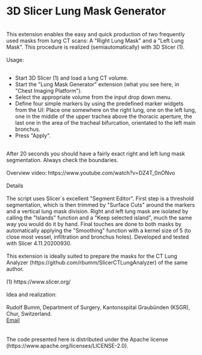 # 3D Slicer Lung Mask Generator
<br>
This extension enables the easy and quick production of two frequently used masks from lung CT scans: A "Right Lung Mask" and a "Left Lung Mask".
This procedure is realized (semiautomatically) with 3D Slicer (1). 
<br>
<br>
Usage: 
<br>
<br>
<ul>
<li>Start 3D Slicer (1) and load a lung CT volume.</li>
<li>Start the "Lung Mask Generator" extension (what you see here, in "Chest Imaging Platform").</li>
<li>Select the appropriate volume from the input drop down menu. </li>
<li>Define four simple markers by using the predefined marker widgets from the UI:
Place one somewhere on the right lung, one on the left lung, one in the middle of the upper trachea above the thoracic aperture, the last one in the area of the tracheal bifurcation, orientated to the left main bronchus. </li>
<li>Press "Apply". </li>
</ul>
<br>After 20 seconds you should have a fairly exact right and left lung mask segmentation. 
Always check the boundaries. <br>
<br>
Overview video: https://www.youtube.com/watch?v=DZ4T_0nONvo

<br>
<br>
Details
<br>
<br>
The script uses Slicer´s excellent "Segment Editor".
First step is a threshold segmentation, which is then trimmed by "Surface Cuts" around the markers and a vertical lung mask division. 
Right and left lung mask are isolated by calling the "Islands" function and a "Keep selected island", much the same way you would do it by hand. 
Final touches are done to both masks by automatically applying the "Smoothing" function with a kernel size of 5 (to close most vessel, infiltration and bronchus holes). Developed and tested with Slicer 4.11.20200930.
<br>
<br>
This extension is ideally suited to prepare the masks for the CT Lung Analyzer (https://github.com/rbumm/SlicerCTLungAnalyzer) of the same author.   
<br>
<br>
(1) https://www.slicer.org/
<br>
<br>
Idea and realization:<br>
<br>
Rudolf Bumm, Department of Surgery, Kantonsspital Graubünden (KSGR), Chur, Switzerland. <br>
<a href="mailto:rudolf.bumm@ksgr.ch">Email</a>  <br>
<br>
<br>
The code presented here is distributed under the Apache license (https://www.apache.org/licenses/LICENSE-2.0).<br>
<br>

